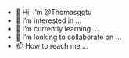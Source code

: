 - 👋 Hi, I’m @Thomasggtu
- 👀 I’m interested in ...
- 🌱 I’m currently learning ...
- 💞️ I’m looking to collaborate on ...
- 📫 How to reach me ...

<!---
Thomasggtu/Thomasggtu is a ✨ special ✨ repository because its `README.md` (this file) appears on your GitHub profile.
You can click the Preview link to take a look at your changes.
--->
